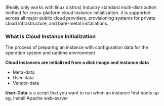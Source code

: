 (Really only works with linux distros)
Industry standard multi-distribution method for cross-platform cloud instance initialization.
it is supported across all major public cloud providers, provisioning systems for private cloud infrastructure, and bare-metal installations.

### What is Cloud Instance Initialization
The process of preparing an instance with configuration data for the operation system and runtime environment

**Cloud instances are initialized from a disk image and instance data**
- Meta-data
- User-data
- Vendor-data

**User-Data** is a script that you want to run when an instance first boots up eg. Install Apache web-server
